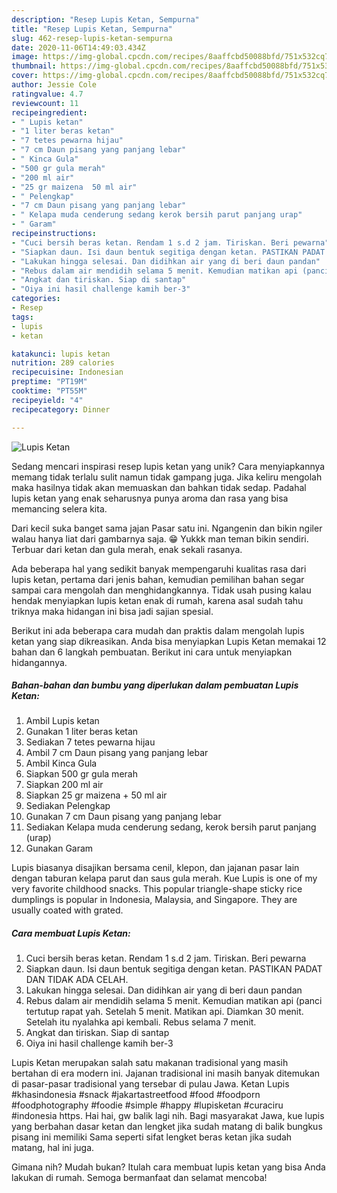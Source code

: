 ```yaml
---
description: "Resep Lupis Ketan, Sempurna"
title: "Resep Lupis Ketan, Sempurna"
slug: 462-resep-lupis-ketan-sempurna
date: 2020-11-06T14:49:03.434Z
image: https://img-global.cpcdn.com/recipes/8aaffcbd50088bfd/751x532cq70/lupis-ketan-foto-resep-utama.jpg
thumbnail: https://img-global.cpcdn.com/recipes/8aaffcbd50088bfd/751x532cq70/lupis-ketan-foto-resep-utama.jpg
cover: https://img-global.cpcdn.com/recipes/8aaffcbd50088bfd/751x532cq70/lupis-ketan-foto-resep-utama.jpg
author: Jessie Cole
ratingvalue: 4.7
reviewcount: 11
recipeingredient:
- " Lupis ketan"
- "1 liter beras ketan"
- "7 tetes pewarna hijau"
- "7 cm Daun pisang yang panjang lebar"
- " Kinca Gula"
- "500 gr gula merah"
- "200 ml air"
- "25 gr maizena  50 ml air"
- " Pelengkap"
- "7 cm Daun pisang yang panjang lebar"
- " Kelapa muda cenderung sedang kerok bersih parut panjang urap"
- " Garam"
recipeinstructions:
- "Cuci bersih beras ketan. Rendam 1 s.d 2 jam. Tiriskan. Beri pewarna"
- "Siapkan daun. Isi daun bentuk segitiga dengan ketan. PASTIKAN PADAT DAN TIDAK ADA CELAH."
- "Lakukan hingga selesai. Dan didihkan air yang di beri daun pandan"
- "Rebus dalam air mendidih selama 5 menit. Kemudian matikan api (panci tertutup rapat yah. Setelah 5 menit. Matikan api. Diamkan 30 menit. Setelah itu nyalahka api kembali. Rebus selama 7 menit."
- "Angkat dan tiriskan. Siap di santap"
- "Oiya ini hasil challenge kamih ber-3"
categories:
- Resep
tags:
- lupis
- ketan

katakunci: lupis ketan 
nutrition: 289 calories
recipecuisine: Indonesian
preptime: "PT19M"
cooktime: "PT55M"
recipeyield: "4"
recipecategory: Dinner

---
```



![Lupis Ketan](https://img-global.cpcdn.com/recipes/8aaffcbd50088bfd/751x532cq70/lupis-ketan-foto-resep-utama.jpg)

Sedang mencari inspirasi resep lupis ketan yang unik? Cara menyiapkannya memang tidak terlalu sulit namun tidak gampang juga. Jika keliru mengolah maka hasilnya tidak akan memuaskan dan bahkan tidak sedap. Padahal lupis ketan yang enak seharusnya punya aroma dan rasa yang bisa memancing selera kita.

Dari kecil suka banget sama jajan Pasar satu ini. Ngangenin dan bikin ngiler walau hanya liat dari gambarnya saja. 😁 Yukkk man teman bikin sendiri. Terbuar dari ketan dan gula merah, enak sekali rasanya.

Ada beberapa hal yang sedikit banyak mempengaruhi kualitas rasa dari lupis ketan, pertama dari jenis bahan, kemudian pemilihan bahan segar sampai cara mengolah dan menghidangkannya. Tidak usah pusing kalau hendak menyiapkan lupis ketan enak di rumah, karena asal sudah tahu triknya maka hidangan ini bisa jadi sajian spesial.


Berikut ini ada beberapa cara mudah dan praktis dalam mengolah lupis ketan yang siap dikreasikan. Anda bisa menyiapkan Lupis Ketan memakai 12 bahan dan 6 langkah pembuatan. Berikut ini cara untuk menyiapkan hidangannya.

<!--inarticleads1-->

##### Bahan-bahan dan bumbu yang diperlukan dalam pembuatan Lupis Ketan:

1. Ambil  Lupis ketan
1. Gunakan 1 liter beras ketan
1. Sediakan 7 tetes pewarna hijau
1. Ambil 7 cm Daun pisang yang panjang lebar
1. Ambil  Kinca Gula
1. Siapkan 500 gr gula merah
1. Siapkan 200 ml air
1. Siapkan 25 gr maizena + 50 ml air
1. Sediakan  Pelengkap
1. Gunakan 7 cm Daun pisang yang panjang lebar
1. Sediakan  Kelapa muda cenderung sedang, kerok bersih parut panjang (urap)
1. Gunakan  Garam


Lupis biasanya disajikan bersama cenil, klepon, dan jajanan pasar lain dengan taburan kelapa parut dan saus gula merah. Kue Lupis is one of my very favorite childhood snacks. This popular triangle-shape sticky rice dumplings is popular in Indonesia, Malaysia, and Singapore. They are usually coated with grated. 

<!--inarticleads2-->

##### Cara membuat Lupis Ketan:

1. Cuci bersih beras ketan. Rendam 1 s.d 2 jam. Tiriskan. Beri pewarna
1. Siapkan daun. Isi daun bentuk segitiga dengan ketan. PASTIKAN PADAT DAN TIDAK ADA CELAH.
1. Lakukan hingga selesai. Dan didihkan air yang di beri daun pandan
1. Rebus dalam air mendidih selama 5 menit. Kemudian matikan api (panci tertutup rapat yah. Setelah 5 menit. Matikan api. Diamkan 30 menit. Setelah itu nyalahka api kembali. Rebus selama 7 menit.
1. Angkat dan tiriskan. Siap di santap
1. Oiya ini hasil challenge kamih ber-3


Lupis Ketan merupakan salah satu makanan tradisional yang masih bertahan di era modern ini. Jajanan tradisional ini masih banyak ditemukan di pasar-pasar tradisional yang tersebar di pulau Jawa. Ketan Lupis #khasindonesia #snack #jakartastreetfood #food #foodporn #foodphotography #foodie #simple #happy #lupisketan #curaciru #indonesia https. Hai hai, gw balik lagi nih. Bagi masyarakat Jawa, kue lupis yang berbahan dasar ketan dan lengket jika sudah matang di balik bungkus pisang ini memiliki Sama seperti sifat lengket beras ketan jika sudah matang, hal ini juga. 

Gimana nih? Mudah bukan? Itulah cara membuat lupis ketan yang bisa Anda lakukan di rumah. Semoga bermanfaat dan selamat mencoba!
